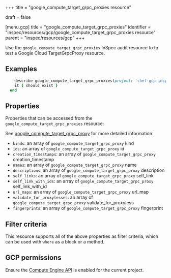 +++
title = "google_compute_target_grpc_proxies resource"

draft = false


[menu.gcp]
title = "google_compute_target_grpc_proxies"
identifier = "inspec/resources/gcp/google_compute_target_grpc_proxies resource"
parent = "inspec/resources/gcp"
+++

Use the `google_compute_target_grpc_proxies` InSpec audit resource to to test a Google Cloud TargetGrpcProxy resource.

## Examples

```ruby
    describe google_compute_target_grpc_proxies(project: 'chef-gcp-inspec') do
    it { should exist }
  end
```

## Properties

Properties that can be accessed from the `google_compute_target_grpc_proxies` resource:

See [google_compute_target_grpc_proxy](google_compute_target_grpc_proxy) for more detailed information.

  * `kinds`: an array of `google_compute_target_grpc_proxy` kind
  * `ids`: an array of `google_compute_target_grpc_proxy` id
  * `creation_timestamps`: an array of `google_compute_target_grpc_proxy` creation_timestamp
  * `names`: an array of `google_compute_target_grpc_proxy` name
  * `descriptions`: an array of `google_compute_target_grpc_proxy` description
  * `self_links`: an array of `google_compute_target_grpc_proxy` self_link
  * `self_link_with_ids`: an array of `google_compute_target_grpc_proxy` self_link_with_id
  * `url_maps`: an array of `google_compute_target_grpc_proxy` url_map
  * `validate_for_proxylesses`: an array of `google_compute_target_grpc_proxy` validate_for_proxyless
  * `fingerprints`: an array of `google_compute_target_grpc_proxy` fingerprint

## Filter criteria

This resource supports all of the above properties as filter criteria, which can be used
with `where` as a block or a method.

## GCP permissions

Ensure the [Compute Engine API](https://console.cloud.google.com/apis/library/compute.googleapis.com/) is enabled for the current project.
